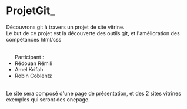 # ProjetGit_
Découvrons git à travers un projet de site vitrine. <br>
Le but de ce projet est la découverte des outils git, et l'amélioration des compétances html/css <br><br>

<ul>Participant : <br>
  <li>Rédouan Rémili </li>
  <li>Amel Krifah  </li>
  <li>Robin Coblentz </li>
</ul>
<br>
Le site sera composé d'une page de présentation, et des 2 sites vitrines exemples qui seront des onepage.

